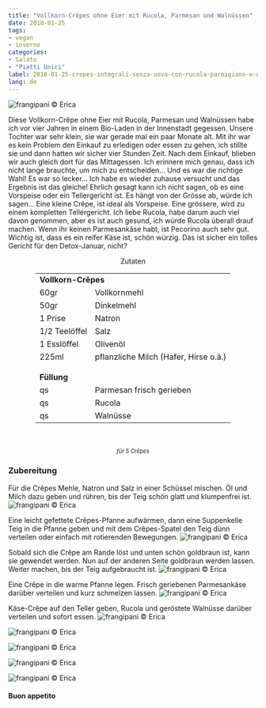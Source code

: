 ```yaml
---
title: "Vollkorn-Crêpes ohne Eier mit Rucola, Parmesan und Walnüssen"
date: 2018-01-25
tags:
- vegan
- inverno
categories:
- Salato
- "Piatti Unici"
label: 2018-01-25-crepes-integrali-senza-uova-con-rucola-parmigiano-e-noci
lang: de
---
```

![](../2018-01-25-crepes-integrali-senza-uova-con-rucola-parmigiano-e-noci/header.jpg "frangipani © Erica")

Diese Vollkorn-Crêpe ohne Eier mit Rucola, Parmesan und Walnüssen habe ich vor vier Jahren in einem Bio-Laden in der Innenstadt gegessen. Unsere Tochter war sehr klein, sie war gerade mal ein paar Monate alt. Mit ihr war es kein Problem den Einkauf zu erledigen oder essen zu gehen, ich stillte sie und dann hatten wir sicher vier Stunden Zeit. Nach dem Einkauf, blieben wir auch gleich dort für das Mittagessen. Ich erinnere mich genau, dass ich nicht lange brauchte, um mich zu entscheiden... Und es war die richtige Wahl! Es war so lecker... Ich habe es wieder zuhause versucht und das Ergebnis ist das gleiche! Ehrlich gesagt kann ich nicht sagen, ob es eine Vorspeise oder ein Tellergericht ist. Es hängt von der Grösse ab, würde ich sagen... Eine kleine Crêpe, ist ideal als Vorspeise. Eine grössere, wird zu einem kompletten Tellergericht. Ich liebe Rucola, habe darum auch viel davon genommen, aber es ist auch gesund, ich würde Rucola überall drauf machen. Wenn ihr keinen Parmesankäse habt, ist Pecorino auch sehr gut. Wichtig ist, dass es ein reifer Käse ist, schön würzig. Das ist sicher ein tolles Gericht für den Detox-Januar, nicht?

<div id="wrapper" style="text-align: center">
  <div id="yourdiv" style="display: inline-block;">
    <div class="ingredients">
      <div class="ingredients-title">Zutaten</div>
      <table>
        <tbody>
          <tr>
            <td colspan="2"><b>Vollkorn-Crêpes</b></td>
          </tr>
          <tr>
            <td>60gr</td>
            <td>Vollkornmehl</td>
          </tr>
          <tr>
            <td>50gr</td>
            <td>Dinkelmehl</td>
          </tr>
          <tr>
            <td>1 Prise</td>
            <td>Natron</td>
          </tr>
          <tr>
            <td>1/2 Teelöffel</td>
            <td>Salz</td>
          </tr>
          <tr>
            <td>1 Esslöffel</td>
            <td>Olivenöl</td>
          </tr>
          <tr>
            <td>225ml</td>
            <td>pflanzliche Milch (Hafer, Hirse o.ä.)</td>
          </tr>
          <tr style="height: 15px;"></tr>
          <tr>          
            <td colspan="2"><b>Füllung</b></td>
          </tr>      
          <tr> 
            <td>qs</td>
            <td>Parmesan frisch gerieben</td>
          </tr>
          <tr>
            <td>qs</td>
            <td>Rucola</td>
          </tr>
          <tr>
            <td>qs</td>
            <td>Walnüsse</td>
          </tr>
        </tbody>
      </table>
      <br></br>
      <i class="pull-right" style="font-size: 80%;">für 5 Crêpes</i>
    </div>
  </div>
</div>


<h3>
  <font color="grey">
    <i class="fa-solid fa-gears"></i>
  </font> Zubereitung
</h3>

Für die Crêpes Mehle, Natron und Salz in einer Schüssel mischen. Öl und Milch dazu geben und rühren, bis der Teig schön glatt und klumpenfrei ist.
![](../2018-01-25-crepes-integrali-senza-uova-con-rucola-parmigiano-e-noci/pastella.jpg "frangipani © Erica")

Eine leicht gefettete Crêpes-Pfanne aufwärmen, dann eine Suppenkelle Teig in die Pfanne geben und mit dem Crêpes-Spatel den Teig dünn verteilen oder einfach mit rotierenden Bewegungen.
![](../2018-01-25-crepes-integrali-senza-uova-con-rucola-parmigiano-e-noci/padella.jpg "frangipani © Erica")

Sobald sich die Crêpe am Rande löst und unten schön goldbraun ist, kann sie gewendet werden. Nun auf der anderen Seite goldbraun werden lassen. Weiter machen, bis der Teig aufgebraucht ist.
![](../2018-01-25-crepes-integrali-senza-uova-con-rucola-parmigiano-e-noci/crepes.jpg "frangipani © Erica")

Eine Crêpe in die warme Pfanne legen. Frisch geriebenen Parmesankäse darüber verteilen und kurz schmelzen lassen.
![](../2018-01-25-crepes-integrali-senza-uova-con-rucola-parmigiano-e-noci/parmigiano.jpg "frangipani © Erica")

Käse-Crêpe auf den Teller geben, Rucola und geröstete Walnüsse darüber verteilen und sofort essen.
![](../2018-01-25-crepes-integrali-senza-uova-con-rucola-parmigiano-e-noci/risultato1.jpg "frangipani © Erica")

![](../2018-01-25-crepes-integrali-senza-uova-con-rucola-parmigiano-e-noci/risultato2.jpg "frangipani © Erica")

![](../2018-01-25-crepes-integrali-senza-uova-con-rucola-parmigiano-e-noci/risultato3.jpg "frangipani © Erica")

![](../2018-01-25-crepes-integrali-senza-uova-con-rucola-parmigiano-e-noci/risultato4.jpg "frangipani © Erica")

![](../2018-01-25-crepes-integrali-senza-uova-con-rucola-parmigiano-e-noci/risultato5.jpg "frangipani © Erica")

<h4>Buon appetito
  <font color="red">
    <i class="fa-regular fa-face-smile"></i>
  </font>
</h4>
